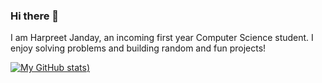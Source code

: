 ### Hi there 👋

<!--
**hjanday/hjanday** is a ✨ _special_ ✨ repository because its `README.md` (this file) appears on your GitHub profile. -->

I am Harpreet Janday, an incoming first year Computer Science student. I enjoy solving problems and building random and fun projects!

[![My GitHub stats](https://github-readme-stats.vercel.app/api?username=hjanday&show_icons=true&theme=cobalt))](https://github.com/anuraghazra/github-readme-stats)

